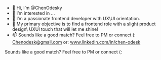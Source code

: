 - 👋 Hi, I’m @ChenOdesky
- 👀 I’m interested in ...
- 🌱 I’m a passionate frontend developer with UX\UI orientation.
- 💞️ My primary objective is to find a frontend role with a slight product design\ UXUI touch that will let me shine!
- 📫 Sounds like a good match? Feel free to PM or connect (: Chenodesk@gmail.com 
                                                         or: www.linkedin.com/in/chen-odesk



Sounds like a good match? Feel free to PM or connect (:
<!---
ChenOdesky/ChenOdesky is a ✨ special ✨ repository because its `README.md` (this file) appears on your GitHub profile.
You can click the Preview link to take a look at your changes.
--->
